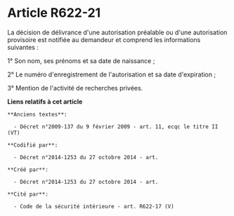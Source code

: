 # Article R622-21

La décision de délivrance d'une autorisation préalable ou d'une autorisation provisoire est notifiée au demandeur et comprend
les informations suivantes :

1° Son nom, ses prénoms et sa date de naissance ;

2° Le numéro d'enregistrement de l'autorisation et sa date d'expiration ;

3° Mention de l'activité de recherches privées.

**Liens relatifs à cet article**

	**Anciens textes**:

	  - Décret n°2009-137 du 9 février 2009 - art. 11, ecqc le titre II (VT)

	**Codifié par**:

	  - Décret n°2014-1253 du 27 octobre 2014 - art.

	**Créé par**:

	  - Décret n°2014-1253 du 27 octobre 2014 - art.

	**Cité par**:

	  - Code de la sécurité intérieure - art. R622-17 (V)

